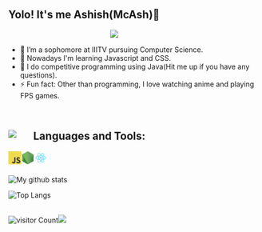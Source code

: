 ## Yolo! It's me Ashish(McAsh)👋

<img src="https://media.giphy.com/media/zWHvoItO4JWn7pkC4W/source.gif" width="300" align='right'>
<br/>

- 🔭 I’m a sophomore at IIITV pursuing Computer Science.
- 🌱 Nowadays I'm learning Javascript and CSS.
- 💬 I do competitive programming using Java(Hit me up if you have any questions).
- ⚡ Fun fact: Other than programming, I love watching anime and playing FPS games.


<br/>


## <img align='left' src="https://media.giphy.com/media/mTs11L9uuyGiI/giphy.gif" width="50"> Languages and Tools:

<img align="left" alt="JavaScript" width="26px" src="https://raw.githubusercontent.com/github/explore/80688e429a7d4ef2fca1e82350fe8e3517d3494d/topics/javascript/javascript.png" />
<img align="left" alt="Node.js" width="26px" src="https://raw.githubusercontent.com/github/explore/80688e429a7d4ef2fca1e82350fe8e3517d3494d/topics/nodejs/nodejs.png" />
<img align="left" alt="React" width="26px" src="https://raw.githubusercontent.com/github/explore/80688e429a7d4ef2fca1e82350fe8e3517d3494d/topics/react/react.png" />

<br/>
<br/>


![My github stats](https://github-readme-stats.vercel.app/api?username=mcash09&show_icons=true&theme=synthwave)

![Top Langs](https://github-readme-stats.vercel.app/api/top-langs/?username=mcash09)
<br/>
<br/>



![visitor Count](https://visitor-badge.laobi.icu/badge?page_id=mcash09.mcash09)<img src="https://media.giphy.com/media/dxn6fRlTIShoeBr69N/giphy.gif" width="30">

